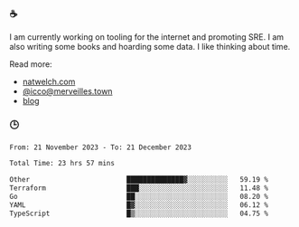 ### ☕

I am currently working on tooling for the internet and promoting SRE. I am also writing some books and hoarding some data. I like thinking about time. 

Read more:

 - [natwelch.com](https://natwelch.com)
 - [@icco@merveilles.town](https://merveilles.town/@icco)
 - [blog](https://writing.natwelch.com)

### 🕒

<!--START_SECTION:waka-->

```txt
From: 21 November 2023 - To: 21 December 2023

Total Time: 23 hrs 57 mins

Other                        ██████████████▓░░░░░░░░░░   59.19 %
Terraform                    ███░░░░░░░░░░░░░░░░░░░░░░   11.48 %
Go                           ██░░░░░░░░░░░░░░░░░░░░░░░   08.20 %
YAML                         █▓░░░░░░░░░░░░░░░░░░░░░░░   06.12 %
TypeScript                   █▒░░░░░░░░░░░░░░░░░░░░░░░   04.75 %
```

<!--END_SECTION:waka-->
